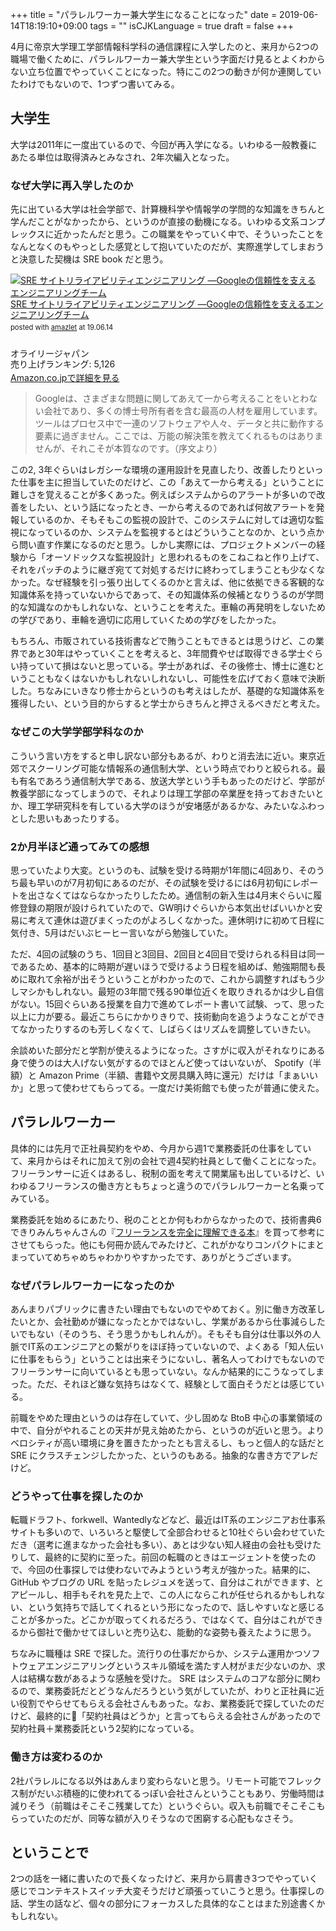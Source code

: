 +++
title = "パラレルワーカー兼大学生になることになった"
date = 2019-06-14T18:19:10+09:00
tags = ""
isCJKLanguage = true
draft = false
+++

4月に帝京大学理工学部情報科学科の通信課程に入学したのと、来月から2つの職場で働くために、パラレルワーカー兼大学生という字面だけ見るとよくわからない立ち位置でやっていくことになった。特にこの2つの動きが何か連関していたわけでもないので、1つずつ書いてみる。

## 大学生

大学は2011年に一度出ているので、今回が再入学になる。いわゆる一般教養にあたる単位は取得済みとみなされ、2年次編入となった。

### なぜ大学に再入学したのか

先に出ている大学は社会学部で、計算機科学や情報学の学問的な知識をきちんと学んだことがなかったから、というのが直接の動機になる。いわゆる文系コンプレックスに近かったんだと思う。この職業をやっていく中で、そういったことをなんとなくのもやっとした感覚として抱いていたのだが、実際進学してしまおうと決意した契機は SRE book だと思う。

<div class="amazlet-box" style="margin-bottom:0px;"><div class="amazlet-image" style="float:left;margin:0px 12px 1px 0px;"><a href="http://www.amazon.co.jp/exec/obidos/ASIN/4873117917/diary081213-22/ref=nosim/" name="amazletlink" target="_blank"><img src="https://images-fe.ssl-images-amazon.com/images/I/51Ybz%2B6kIsL._SL160_.jpg" alt="SRE サイトリライアビリティエンジニアリング ―Googleの信頼性を支えるエンジニアリングチーム" style="border: none;" /></a></div><div class="amazlet-info" style="line-height:120%; margin-bottom: 10px"><div class="amazlet-name" style="margin-bottom:10px;line-height:120%"><a href="http://www.amazon.co.jp/exec/obidos/ASIN/4873117917/diary081213-22/ref=nosim/" name="amazletlink" target="_blank">SRE サイトリライアビリティエンジニアリング ―Googleの信頼性を支えるエンジニアリングチーム</a><div class="amazlet-powered-date" style="font-size:80%;margin-top:5px;line-height:120%">posted with <a href="http://www.amazlet.com/" title="amazlet" target="_blank">amazlet</a> at 19.06.14</div></div><div class="amazlet-detail"><br />オライリージャパン <br />売り上げランキング: 5,126<br /></div><div class="amazlet-sub-info" style="float: left;"><div class="amazlet-link" style="margin-top: 5px"><a href="http://www.amazon.co.jp/exec/obidos/ASIN/4873117917/diary081213-22/ref=nosim/" name="amazletlink" target="_blank">Amazon.co.jpで詳細を見る</a></div></div></div><div class="amazlet-footer" style="clear: left"></div></div>

> Googleは、さまざまな問題に関してあえて一から考えることをいとわない会社であり、多くの博士号所有者を含む最高の人材を雇用しています。ツールはプロセス中で一連のソフトウェアや人々、データと共に動作する要素に過ぎません。ここでは、万能の解決策を教えてくれるものはありませんが、それこそが本質なのです。（序文より）

この2, 3年ぐらいはレガシーな環境の運用設計を見直したり、改善したりといった仕事を主に担当していたのだけど、この「あえて一から考える」ということに難しさを覚えることが多くあった。例えばシステムからのアラートが多いので改善をしたい、という話になったとき、一から考えるのであれば何故アラートを発報しているのか、そもそもこの監視の設計で、このシステムに対しては適切な監視になっているのか、システムを監視するとはどういうことなのか、という点から問い直す作業になるのだと思う。しかし実際には、プロジェクトメンバーの経験から「オーソドックスな監視設計」と思われるものをこねこねと作り上げて、それをパッチのように継ぎ宛てて対処するだけに終わってしまうことも少なくなかった。なぜ経験を引っ張り出してくるのかと言えば、他に依拠できる客観的な知識体系を持っていないからであって、その知識体系の候補となりうるのが学問的な知識なのかもしれないな、ということを考えた。車輪の再発明をしないための学びであり、車輪を適切に応用していくための学びをしたかった。

もちろん、市販されている技術書などで賄うこともできるとは思うけど、この業界であと30年はやっていくことを考えると、3年間費やせば取得できる学士ぐらい持っていて損はないと思っている。学士があれば、その後修士、博士に進むということもなくはないかもしれないしれないし、可能性を広げておく意味で決断した。ちなみにいきなり修士からというのも考えはしたが、基礎的な知識体系を獲得したい、という目的からすると学士からきちんと押さえるべきだと考えた。

### なぜこの大学学部学科なのか

こういう言い方をすると申し訳ない部分もあるが、わりと消去法に近い。東京近郊でスクーリング可能な情報系の通信制大学、という時点でわりと絞られる。最も有名であろう通信制大学である、放送大学という手もあったのだけど、学部が教養学部になってしまうので、それよりは理工学部の卒業歴を持っておきたいとか、理工学研究科を有している大学のほうが安堵感があるかな、みたいなふわっとした思いもあったりする。

### 2か月半ほど通ってみての感想

思っていたより大変。というのも、試験を受ける時期が1年間に4回あり、そのうち最も早いのが7月初旬にあるのだが、その試験を受けるには6月初旬にレポートを出さなくてはならなかったりしたため。通信制の新入生は4月末ぐらいに履修登録の期限が設けられていたので、GW明けぐらいから本気出せばいいかと安易に考えて連休は遊びまくったのがよろしくなかった。連休明けに初めて日程に気付き、5月はだいぶヒーヒー言いながら勉強していた。

ただ、4回の試験のうち、1回目と3回目、2回目と4回目で受けられる科目は同一であるため、基本的に時期が遅いほうで受けるよう日程を組めば、勉強期間も長めに取れて余裕が出そうということがわかったので、これから調整すればもう少しマシかもしれない。最短の3年間で残る90単位近くを取りきれるかは少し自信がない。15回ぐらいある授業を自力で進めてレポート書いて試験、って、思った以上に力が要る。最近こちらにかかりきりで、技術動向を追うようなことができてなかったりするのも芳しくなくて、しばらくはリズムを調整していきたい。

余談めいた部分だと学割が使えるようになった。さすがに収入がそれなりにある身で使うのは大人げない気がするのでほとんど使ってはいないが、 Spotify（半額）と Amazon Prime（半額、書籍や文房具購入時に還元）だけは「まぁいいか」と思って使わせてもらってる。一度だけ美術館でも使ったが普通に使えた。

## パラレルワーカー

具体的には先月で正社員契約をやめ、今月から週1で業務委託の仕事をしていて、来月からはそれに加えて別の会社で週4契約社員として働くことになった。フリーランサーに近くはあるし、税制の面を考えて開業届も出しているけど、いわゆるフリーランスの働き方ともちょっと違うのでパラレルワーカーと名乗ってみている。

業務委託を始めるにあたり、税のこととか何もわからなかったので、技術書典6できりみんちゃんさんの『[フリーランスを完全に理解できる本](https://kirimin-chan.booth.pm/items/1313813)』を買って参考にさせてもらった。他にも何冊か読んでみたけど、これがかなりコンパクトにまとまっていてめちゃめちゃわかりやすかったです、ありがとうございます。

### なぜパラレルワーカーになったのか

あんまりパブリックに書きたい理由でもないのでやめておく。別に働き方改革したいとか、会社勤めが嫌になったとかではないし、学業があるから仕事減らしたいでもない（そのうち、そう思うかもしれんが）。そもそも自分は仕事以外の人脈でIT系のエンジニアとの繋がりをほぼ持っていないので、よくある「知人伝いに仕事をもらう」ということは出来そうにないし、著名人ってわけでもないのでフリーランサーに向いているとも思っていない。なんか結果的にこうなってしまった。ただ、それほど嫌な気持ちはなくて、経験として面白そうだとは感じている。

前職をやめた理由というのは存在していて、少し固めな BtoB 中心の事業領域の中で、自分がやれることの天井が見え始めたから、というのが近いと思う。よりベロシティが高い環境に身を置きたかったとも言えるし、もっと個人的な話だと SRE にクラスチェンジしたかった、というのもある。抽象的な書き方でアレだけど。

### どうやって仕事を探したのか

転職ドラフト、forkwell、Wantedlyなどなど、最近はIT系のエンジニアお仕事系サイトも多いので、いろいろと駆使して全部合わせると10社ぐらい会わせていただき（選考に進まなかった会社も多い）、あとは少ない知人経由の会社も受けたりして、最終的に契約に至った。前回の転職のときはエージェントを使ったので、今回の仕事探しでは使わないでみようという考えが強かった。結果的に、 GitHub やブログの URL を貼ったレジュメを送って、自分はこれができます、とアピールし、相手もそれを見た上で、この人にならこれが任せられるかもしれない、という気持ちで話してくれるという形になったので、話しやすいなと感じることが多かった。どこかが取ってくれるだろう、ではなくて、自分はこれができるから御社で働かせてほしいと売り込む、能動的な姿勢も養えたように思う。

ちなみに職種は SRE で探した。流行りの仕事だからか、システム運用かつソフトウェアエンジニアリングというスキル領域を満たす人材がまだ少ないのか、求人は結構な数があるような感触を受けた。 SRE はシステムのコアな部分に関わるので、業務委託だとどうなんだろうという気がしていたが、わりと正社員に近い役割でやらせてもらえる会社さんもあった。なお、業務委託で探していたのだけど、最終的に「契約社員はどうか」と言ってもらえる会社さんがあったので契約社員＋業務委託という2契約になっている。

### 働き方は変わるのか

2社パラレルになる以外はあんまり変わらないと思う。リモート可能でフレックス制がだいぶ積極的に使われてるっぽい会社さんということもあり、労働時間は減りそう（前職はそこそこ残業してた）というぐらい。収入も前職でそこそこもらっていたのだが、同等な額が入りそうなので困窮する心配もなさそう。

## ということで

2つの話を一緒に書いたので長くなったけど、来月から肩書き3つでやっていく感じでコンテキストスイッチ大変そうだけど頑張っていこうと思う。仕事探しの話、学生の話など、個々の部分にフォーカスした具体的なことはまた別途書くかもしれない。

